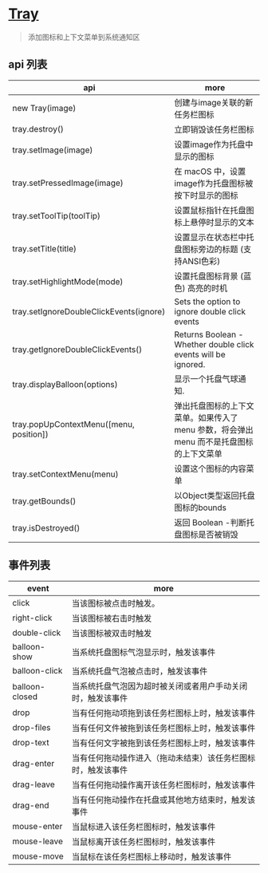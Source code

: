 # [Tray](https://www.electronjs.cn/docs/api/tray)

> 添加图标和上下文菜单到系统通知区

## api 列表

| api                                     | more                                                                                     |
| --------------------------------------- | ---------------------------------------------------------------------------------------- |
| new Tray(image)                         | 创建与image关联的新任务栏图标                                                            |
| tray.destroy()                          | 立即销毁该任务栏图标                                                                     |
| tray.setImage(image)                    | 设置image作为托盘中显示的图标                                                            |
| tray.setPressedImage(image)             | 在 macOS 中，设置image作为托盘图标被按下时显示的图标                                     |
| tray.setToolTip(toolTip)                | 设置鼠标指针在托盘图标上悬停时显示的文本                                                 |
| tray.setTitle(title)                    | 设置显示在状态栏中托盘图标旁边的标题 (支持ANSI色彩)                                      |
| tray.setHighlightMode(mode)             | 设置托盘图标背景 (蓝色) 高亮的时机                                                       |
| tray.setIgnoreDoubleClickEvents(ignore) | Sets the option to ignore double click events                                            |
| tray.getIgnoreDoubleClickEvents()       | Returns Boolean - Whether double click events will be ignored.                           |
| tray.displayBalloon(options)            | 显示一个托盘气球通知.                                                                    |
| tray.popUpContextMenu([menu, position]) | 弹出托盘图标的上下文菜单。如果传入了 menu 参数，将会弹出 menu 而不是托盘图标的上下文菜单 |
| tray.setContextMenu(menu)               | 设置这个图标的内容菜单                                                                   |
| tray.getBounds()                        | 以Object类型返回托盘图标的bounds                                                         |
| tray.isDestroyed()                      | 返回 Boolean -判断托盘图标是否被销毁                                                     |

## 事件列表

| event          | more                                                         |
| -------------- | ------------------------------------------------------------ |
| click          | 当该图标被点击时触发。                                       |
| right-click    | 当该图标被右击时触发                                         |
| double-click   | 当该图标被双击时触发                                         |
| balloon-show   | 当系统托盘图标气泡显示时，触发该事件                         |
| balloon-click  | 当系统托盘气泡被点击时，触发该事件                           |
| balloon-closed | 当系统托盘气泡因为超时被关闭或者用户手动关闭时，触发该事件   |
| drop           | 当有任何拖动项拖到该任务栏图标上时，触发该事件               |
| drop-files     | 当有任何文件被拖到该任务栏图标上时，触发该事件               |
| drop-text      | 当有任何文字被拖到该任务栏图标上时，触发该事件               |
| drag-enter     | 当有任何拖动操作进入（拖动未结束）该任务栏图标时，触发该事件 |
| drag-leave     | 当有任何拖动操作离开该任务栏图标时，触发该事件               |
| drag-end       | 当有任何拖动操作在托盘或其他地方结束时，触发该事件           |
| mouse-enter    | 当鼠标进入该任务栏图标时，触发该事件                         |
| mouse-leave    | 当鼠标离开该任务栏图标时，触发该事件                         |
| mouse-move     | 当鼠标在该任务栏图标上移动时，触发该事件                     |